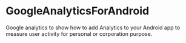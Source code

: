 # GoogleAnalyticsForAndroid
Google analytics to show how to add Analytics to your Android app to measure user activity for personal or corporation purpose.
